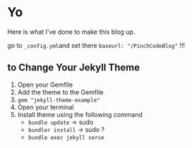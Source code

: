 # Yo

Here is what I've done to make this blog up.

go to `_config.yml`and set there `baseurl: "/PinchCodeBlog"` !!!

## to Change Your Jekyll Theme
1. Open your Gemfile
2. Add the theme to the Gemfile 
3. `gem "jekyll-theme-example"`
4. Open your terminal
5. Install theme using the following command
    - `bundle update` -> sudo
    - `bundler install` -> sudo ?
    - `bundle exec jekyll serve`